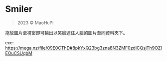 # Smiler

> 2023 © MaoHuPi

拖放圖片至視窗即可輸出以笑臉遮住人臉的圖片至同資料夾下。

exe: https://mega.nz/file/09E0CThD#8pkYxQ23bg3zna8N3ZMF0zdICQsjTh9OZIEOuCSUqbM
